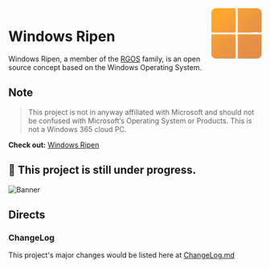 <img align="right" width="100" height="100" src="Assets/windows11-logo.png">

# Windows Ripen
Windows Ripen, a member of the [RGOS](https://ripenos.github.io/) family, is an open source concept based on the Windows Operating System.

## Note
>This project is not in anyway affiliated with Microsoft and should not be confused with Microsoft’s Operating System or Products. This is not a Windows 365 cloud PC.

**Check out:** [Windows Ripen](https://ripenos.github.io/WinRipen/)

## 🚧 This project is still under progress.

![Banner](https://user-images.githubusercontent.com/120778877/209422113-d293149b-01b4-4e0c-b6bc-65de4622e5de.png)


## Directs

### ChangeLog 
This project's major changes would be listed here at [ChangeLog.md](https://github.com/ripenos/WinRipen/blob/main/Changelog.md)
